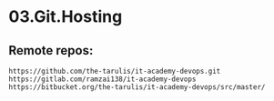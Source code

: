 # 03.Git.Hosting

## Remote repos: 
	https://github.com/the-tarulis/it-academy-devops.git
	https://gitlab.com/ramzai138/it-academy-devops
	https://bitbucket.org/the-tarulis/it-academy-devops/src/master/


